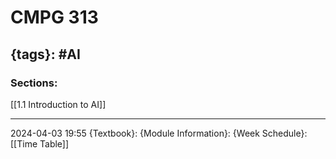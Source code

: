 # CMPG 313
{tags}: #AI
--- 
### Sections:

[[1.1 Introduction to AI]]


--- 
2024-04-03
19:55
{Textbook}:
{Module Information}:
{Week Schedule}: [[Time Table]]